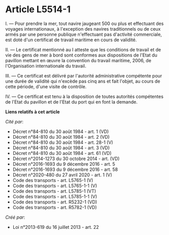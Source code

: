 # Article L5514-1

I. ― Pour prendre la mer, tout navire jaugeant 500 ou plus et effectuant des voyages internationaux, à l'exception des
navires traditionnels ou de ceux armés par une personne publique n'effectuant pas d'activité commerciale, est doté d'un
certificat de travail maritime en cours de validité. 

II. ― Le certificat mentionné au I atteste que les conditions de travail et de vie des gens de mer à bord sont conformes aux
dispositions de l'Etat du pavillon mettant en œuvre la convention du travail maritime, 2006, de l'Organisation internationale
du travail. 

III. ― Ce certificat est délivré par l'autorité administrative compétente pour une durée de validité qui n'excède pas cinq
ans et fait l'objet, au cours de cette période, d'une visite de contrôle. 

IV. ― Ce certificat est tenu à la disposition de toutes autorités compétentes de l'Etat du pavillon et de l'Etat du port qui
en font la demande.

**Liens relatifs à cet article**

_Cité par_:

  - Décret n°84-810 du 30 août 1984 - art. 1 (VD)
  - Décret n°84-810 du 30 août 1984 - art. 2 (VD)
  - Décret n°84-810 du 30 août 1984 - art. 28-1 (V)
  - Décret n°84-810 du 30 août 1984 - art. 3 (VD)
  - Décret n°84-810 du 30 août 1984 - art. 61 (VD)
  - Décret n°2014-1273 du 30 octobre 2014 - art. (VD)
  - Décret n°2016-1693 du 9 décembre 2016 - art. 5
  - Décret n°2016-1693 du 9 décembre 2016 - art. 58
  - Décret n°2020-480 du 27 avril 2020 - art. 1 (V)
  - Code des transports - art. L5765-1 (V)
  - Code des transports - art. L5765-1-1 (V)
  - Code des transports - art. L5785-1 (VT)
  - Code des transports - art. L5785-1-1 (V)
  - Code des transports - art. R5232-1 (VD)
  - Code des transports - art. R5782-1 (VD)

_Créé par_:

  - Loi n°2013-619 du 16 juillet 2013 - art. 22

